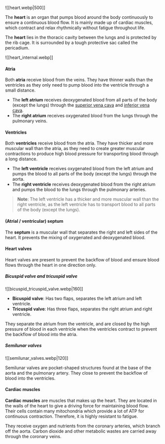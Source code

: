 ![[heart.webp|500]]

The **heart** is an organ that pumps blood around the body continuously to ensure a continuous blood flow. It is mainly made up of cardiac muscles, which contract and relax rhythmically without fatigue throughout life.

The **heart** lies in the thoracic cavity between the lungs and is protected by the rib cage. It is surrounded by a tough protective sac called the pericadium.

![[heart_internal.webp]]

#### Atria
Both **atria** receive blood from the veins. They have thinner walls than the ventricles as they only need to pump blood into the ventricle through a small distance.
- The **left atrium** receives deoxygenated blood from all parts of the body (except the lungs) through the <u>superior vena cava</u> and <u>inferior vena cava</u>.
- The **right atrium** receives oxygenated blood from the lungs through the pulmonary veins.

#### Ventricles
Both **ventricles** receive blood from the atria. They have thicker and more muscular wall than the atria, as they need to create greater muscular contractions to produce high blood pressure for transporting blood through a long distance.
- The **left ventricle** receives oxygenated blood from the left atrium and pumps the blood to all parts of the body (except the lungs) through the aorta.
- The **right ventricle** receives deoxygenated blood from the right atrium and pumps the blood to the lungs through the pulmonary arteries.

> **Note**:
> The left ventricle has a thicker and more muscular wall than the right ventricle, as the left ventricle has to transport blood to all parts of the body (except the lungs).

#### (Atrial / ventricular) septum
The **septum** is a muscular wall that separates the right and left sides of the heart. It prevents the mixing of oxygenated and deoxygenated blood.

#### Heart valves
Heart valves are present to prevent the backflow of blood and ensure blood flows through the heart in one direction only.

##### Bicuspid valve and tricuspid valve
![[bicuspid_tricuspid_valve.webp|160]]

- **Bicuspid valve**: Has two flaps, separates the left atrium and left ventricle.
- **Tricuspid valve**: Has three flaps, separates the right atrium and right ventricle.

They separate the atrium from the ventricle, and are closed by the high pressure of blood in each ventricle when the ventricles contract to prevent the backflow of blood into the atria.

##### Semilunar valves
![[semilunar_valves.webp|120]]

Semilunar valves are pocket-shaped structures found at the base of the aorta and the pulmonary artery. They close to prevent the backflow of blood into the ventricles.

#### Cardiac muscles
**Cardiac muscles** are muscles that makes up the heart. They are located in the walls of the heart to give a driving force for maintaining blood flow. Their cells contain many mitochondria which provide a lot of ATP for continuous contraction. Therefore, it is highly resistant to fatigue.

They receive oxygen and nutrients from the coronary arteries, which branch off the aorta. Carbon dioxide and other metabolic wastes are carried away through the coronary veins.
